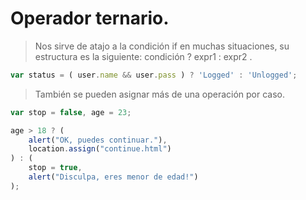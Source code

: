 # Operador ternario.
> Nos sirve de atajo a la condición if en muchas situaciones, su estructura es la siguiente: condición ? expr1 : expr2 .

```javascript
var status = ( user.name && user.pass ) ? 'Logged' : 'Unlogged';
````
> También se pueden asignar más de una operación por caso.

```javascript
var stop = false, age = 23;

age > 18 ? (
    alert("OK, puedes continuar."),
    location.assign("continue.html")
) : (
    stop = true,
    alert("Disculpa, eres menor de edad!")
);
```